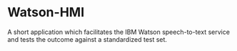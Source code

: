 # Watson-HMI
A short application which facilitates the IBM Watson speech-to-text service and tests the outcome against a standardized test set.
